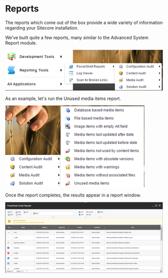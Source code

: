 # Reports

The reports which come out of the box provide a wide variety of information regarding your Sitecore installation.

We've built quite a few reports, many similar to the Advanced System Report module.

![Reports](images/screenshots/reports.png)

As an example, let's run the Unused media items report.

![Unused Media Items](images/screenshots/reports-unusedmedia.png)

Once the report completes, the results appear in a report window.

![Unused Media Items Output](images/screenshots/reports-output.png)